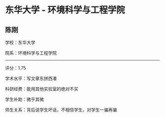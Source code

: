 # 东华大学 - 环境科学与工程学院

## 陈刚

学校：东华大学

院系：环境科学与工程学院

* * *

评分：1.75

学术水平：写文章东拼西凑

科研经费：能用其他实验室的绝对不买

学生补助：微乎其微

师生关系：背后说学生坏话，不相信学生，对学生一骗再骗